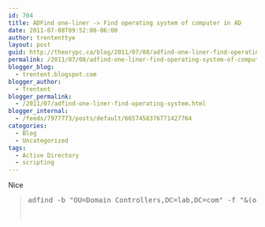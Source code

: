 ```yaml
---
id: 704
title: ADFind one-liner -> Find operating system of computer in AD
date: 2011-07-08T09:52:00-06:00
author: trententtye
layout: post
guid: http://theorypc.ca/blog/2011/07/08/adfind-one-liner-find-operating-system-of-computer-in-ad/
permalink: /2011/07/08/adfind-one-liner-find-operating-system-of-computer-in-ad/
blogger_blog:
  - trentent.blogspot.com
blogger_author:
  - Trentent
blogger_permalink:
  - /2011/07/adfind-one-liner-find-operating-system.html
blogger_internal:
  - /feeds/7977773/posts/default/6657458376771427764
categories:
  - Blog
  - Uncategorized
tags:
  - Active Directory
  - scripting
---
```

Nice 

> <pre class="lang:default decode:true  ">adfind -b "OU=Domain Controllers,DC=lab,DC=com" -f "&(objectcategory=computer)" operatingSystem -csv</pre>
> 
> &nbsp;

<!-- AddThis Advanced Settings generic via filter on the_content -->

<!-- AddThis Share Buttons generic via filter on the_content -->